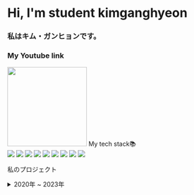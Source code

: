 <h1> Hi, I'm student kimganghyeon </h1>
<H3>私はキム・ガンヒョンです。</H3>

<h3>My Youtube link  </h3>
<a href="https://www.youtube.com/channel/UC484ZJMavtoPOI4ey-HFdCA"><img src="https://yt3.ggpht.com/z40k5ErajHeBwMNl2Jwuvy3Pyo2sjOIKd20h_csU7uxzzJEuvRP1Fw7r5daMn8KuovrzNMgT47E=s600-c-k-c0x00ffffff-no-rj-rp-mo" height="180"></a>
 My tech stack📚<br>
<img src="https://img.shields.io/badge/Android-3DDC84?style=flat-square&logo=android&logoColor=white"/>
<img src="https://img.shields.io/badge/C-A8B9CC?style=flat-square&logo=C&logoColor=white"/>
<img src="https://img.shields.io/badge/Python-3776AB?style=for-the-badge&logo=Python&logoColor=white"/>
<img src="https://img.shields.io/badge/HTML5-E34F26?style=flat-square&logo=html5&logoColor=white"/> 
<img src="https://img.shields.io/badge/java-007396?style=flat-square&logo=java&logoColor=white"/>
<img src="https://img.shields.io/badge/javascript-F7DF1E?style=for-the-badge&logo=javascript&logoColor=black"/>
<img src="https://img.shields.io/badge/MariaDB-003545?style=flat-square&logo=mariaDB&logoColor=white"/>
<img src="https://img.shields.io/badge/css-1572B6?style=for-the-badge&logo=css3&logoColor=white">
<img src="https://img.shields.io/badge/Python-3776AB?style=for-the-badge&logo=Python&logoColor=white">

私のプロジェクト
<details>
<summary>
 2020年 ~ 2023年
</summary>
| プロジェクト名 | 期間          | 説明                 |
|--------------|---------------|--------------------|
| 校内大会ウェブプロジェクト | 2020年 09月 ~ 10月 | 野球競技掲示板    |
| javaプロジェクト            |2020年 11月 ~ 12月 | チケット販売プログラム |
| javascriptプロジェクト      |2020年 11月 ~ 12月 | マイレージ登録機     |
| databaseプロジェクト        |2020年 11月 ~ 12月 | 野球日程管理プログラム |

| プロジェクト名 | 期間          | 説明                 |
|--------------|---------------|--------------------|
| Androidプロジェクト          |2023年 06月 ~ 07月 | 映画紹介アプリ        |
| ウェブプロジェクト           |2023年 06月 ~ 07月 | インターネットショッピングモールサイト |
| システム分析および設計プロジェクト |2023年 06月 ~ 07月 | 図書日程管理アプリ    |
</details>
